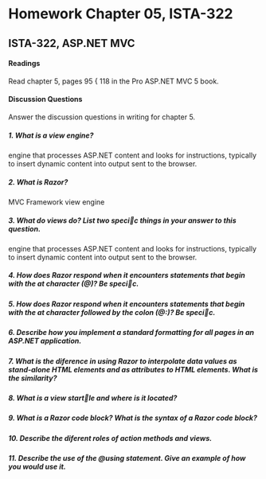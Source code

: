 # Homework Chapter 05, ISTA-322
## ISTA-322, ASP.NET MVC
#### Readings
Read chapter 5, pages 95 { 118 in the Pro ASP.NET MVC 5 book.
#### Discussion Questions
Answer the discussion questions in writing for chapter 5.
##### 1. What is a view engine?
engine that processes ASP.NET content and looks for instructions, typically to insert dynamic content into output sent to the browser.
##### 2. What is Razor?
MVC Framework view engine
##### 3. What do views do? List two specic things in your answer to this question.
engine that processes ASP.NET content and looks for instructions, typically to insert dynamic content into output sent to the browser.
##### 4. How does Razor respond when it encounters statements that begin with the at character (@)? Be specic.

##### 5. How does Razor respond when it encounters statements that begin with the at character followed by the colon (@:)? Be specic.

##### 6. Describe how you implement a standard formatting for all pages in an ASP.NET application.

##### 7. What is the diference in using Razor to interpolate data values as stand-alone HTML elements and as attributes to HTML elements. What is the similarity?

##### 8. What is a view startle and where is it located?

##### 9. What is a Razor code block? What is the syntax of a Razor code block?

##### 10. Describe the diferent roles of action methods and views.

##### 11. Describe the use of the @using statement. Give an example of how you would use it.
